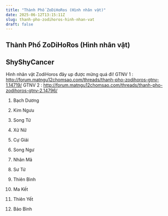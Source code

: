 ```yaml
---
title: "Thành Phố ZoDiHoRos (Hình nhân vật)"
date: 2025-06-12T13:15:11Z
slug: thanh-pho-zodihoros-hinh-nhan-vat
draft: false
---
```


## Thành Phố ZoDiHoRos (Hình nhân vật)

## ShyShyCancer

Hình nhân vật ZodiHoros đây  up được mừng quá đi!
GTNV 1 : http://forum.matngu12chomsao.com/threads/thanh-pho-zodihoros-gtnv-1.14719/
 GTNV 2 : http://forum.matngu12chomsao.com/threads/thanh-pho-zodihoros-gtnv-2.14796/
 
1. Bạch Dương

 
2. Kim Ngưu

 
3. Song Tử

 
4. Xử Nữ

 
5. Cự Giải

 
6. Song Ngư

 
7. Nhân Mã

 
8. Sư Tử

 
9. Thiên Bình

 
10. Ma Kết

 
11. Thiên Yết

 
12. Bảo Bình